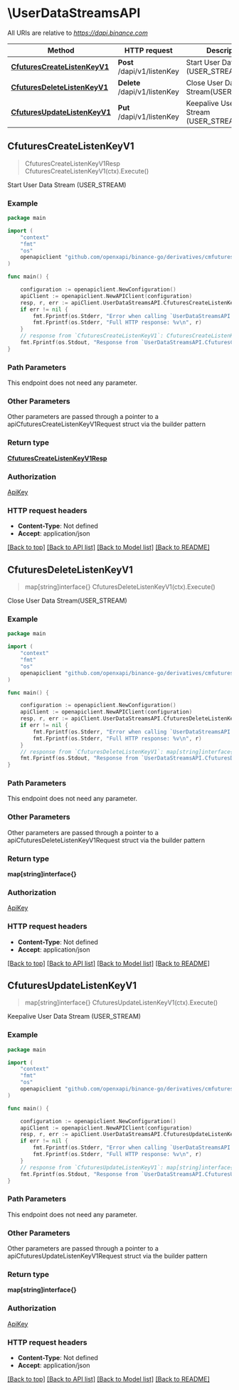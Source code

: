 # \UserDataStreamsAPI

All URIs are relative to *https://dapi.binance.com*

Method | HTTP request | Description
------------- | ------------- | -------------
[**CfuturesCreateListenKeyV1**](UserDataStreamsAPI.md#CfuturesCreateListenKeyV1) | **Post** /dapi/v1/listenKey | Start User Data Stream (USER_STREAM)
[**CfuturesDeleteListenKeyV1**](UserDataStreamsAPI.md#CfuturesDeleteListenKeyV1) | **Delete** /dapi/v1/listenKey | Close User Data Stream(USER_STREAM)
[**CfuturesUpdateListenKeyV1**](UserDataStreamsAPI.md#CfuturesUpdateListenKeyV1) | **Put** /dapi/v1/listenKey | Keepalive User Data Stream (USER_STREAM)



## CfuturesCreateListenKeyV1

> CfuturesCreateListenKeyV1Resp CfuturesCreateListenKeyV1(ctx).Execute()

Start User Data Stream (USER_STREAM)



### Example

```go
package main

import (
	"context"
	"fmt"
	"os"
	openapiclient "github.com/openxapi/binance-go/derivatives/cmfutures"
)

func main() {

	configuration := openapiclient.NewConfiguration()
	apiClient := openapiclient.NewAPIClient(configuration)
	resp, r, err := apiClient.UserDataStreamsAPI.CfuturesCreateListenKeyV1(context.Background()).Execute()
	if err != nil {
		fmt.Fprintf(os.Stderr, "Error when calling `UserDataStreamsAPI.CfuturesCreateListenKeyV1``: %v\n", err)
		fmt.Fprintf(os.Stderr, "Full HTTP response: %v\n", r)
	}
	// response from `CfuturesCreateListenKeyV1`: CfuturesCreateListenKeyV1Resp
	fmt.Fprintf(os.Stdout, "Response from `UserDataStreamsAPI.CfuturesCreateListenKeyV1`: %v\n", resp)
}
```

### Path Parameters

This endpoint does not need any parameter.

### Other Parameters

Other parameters are passed through a pointer to a apiCfuturesCreateListenKeyV1Request struct via the builder pattern


### Return type

[**CfuturesCreateListenKeyV1Resp**](CfuturesCreateListenKeyV1Resp.md)

### Authorization

[ApiKey](../README.md#ApiKey)

### HTTP request headers

- **Content-Type**: Not defined
- **Accept**: application/json

[[Back to top]](#) [[Back to API list]](../README.md#documentation-for-api-endpoints)
[[Back to Model list]](../README.md#documentation-for-models)
[[Back to README]](../README.md)


## CfuturesDeleteListenKeyV1

> map[string]interface{} CfuturesDeleteListenKeyV1(ctx).Execute()

Close User Data Stream(USER_STREAM)



### Example

```go
package main

import (
	"context"
	"fmt"
	"os"
	openapiclient "github.com/openxapi/binance-go/derivatives/cmfutures"
)

func main() {

	configuration := openapiclient.NewConfiguration()
	apiClient := openapiclient.NewAPIClient(configuration)
	resp, r, err := apiClient.UserDataStreamsAPI.CfuturesDeleteListenKeyV1(context.Background()).Execute()
	if err != nil {
		fmt.Fprintf(os.Stderr, "Error when calling `UserDataStreamsAPI.CfuturesDeleteListenKeyV1``: %v\n", err)
		fmt.Fprintf(os.Stderr, "Full HTTP response: %v\n", r)
	}
	// response from `CfuturesDeleteListenKeyV1`: map[string]interface{}
	fmt.Fprintf(os.Stdout, "Response from `UserDataStreamsAPI.CfuturesDeleteListenKeyV1`: %v\n", resp)
}
```

### Path Parameters

This endpoint does not need any parameter.

### Other Parameters

Other parameters are passed through a pointer to a apiCfuturesDeleteListenKeyV1Request struct via the builder pattern


### Return type

**map[string]interface{}**

### Authorization

[ApiKey](../README.md#ApiKey)

### HTTP request headers

- **Content-Type**: Not defined
- **Accept**: application/json

[[Back to top]](#) [[Back to API list]](../README.md#documentation-for-api-endpoints)
[[Back to Model list]](../README.md#documentation-for-models)
[[Back to README]](../README.md)


## CfuturesUpdateListenKeyV1

> map[string]interface{} CfuturesUpdateListenKeyV1(ctx).Execute()

Keepalive User Data Stream (USER_STREAM)



### Example

```go
package main

import (
	"context"
	"fmt"
	"os"
	openapiclient "github.com/openxapi/binance-go/derivatives/cmfutures"
)

func main() {

	configuration := openapiclient.NewConfiguration()
	apiClient := openapiclient.NewAPIClient(configuration)
	resp, r, err := apiClient.UserDataStreamsAPI.CfuturesUpdateListenKeyV1(context.Background()).Execute()
	if err != nil {
		fmt.Fprintf(os.Stderr, "Error when calling `UserDataStreamsAPI.CfuturesUpdateListenKeyV1``: %v\n", err)
		fmt.Fprintf(os.Stderr, "Full HTTP response: %v\n", r)
	}
	// response from `CfuturesUpdateListenKeyV1`: map[string]interface{}
	fmt.Fprintf(os.Stdout, "Response from `UserDataStreamsAPI.CfuturesUpdateListenKeyV1`: %v\n", resp)
}
```

### Path Parameters

This endpoint does not need any parameter.

### Other Parameters

Other parameters are passed through a pointer to a apiCfuturesUpdateListenKeyV1Request struct via the builder pattern


### Return type

**map[string]interface{}**

### Authorization

[ApiKey](../README.md#ApiKey)

### HTTP request headers

- **Content-Type**: Not defined
- **Accept**: application/json

[[Back to top]](#) [[Back to API list]](../README.md#documentation-for-api-endpoints)
[[Back to Model list]](../README.md#documentation-for-models)
[[Back to README]](../README.md)

